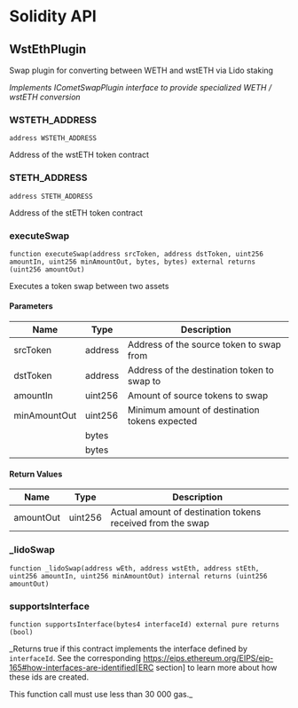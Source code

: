 # Solidity API

## WstEthPlugin

Swap plugin for converting between WETH and wstETH via Lido staking

_Implements ICometSwapPlugin interface to provide specialized WETH / wstETH conversion_

### WSTETH_ADDRESS

```solidity
address WSTETH_ADDRESS
```

Address of the wstETH token contract

### STETH_ADDRESS

```solidity
address STETH_ADDRESS
```

Address of the stETH token contract

### executeSwap

```solidity
function executeSwap(address srcToken, address dstToken, uint256 amountIn, uint256 minAmountOut, bytes, bytes) external returns (uint256 amountOut)
```

Executes a token swap between two assets

#### Parameters

| Name         | Type    | Description                                   |
| ------------ | ------- | --------------------------------------------- |
| srcToken     | address | Address of the source token to swap from      |
| dstToken     | address | Address of the destination token to swap to   |
| amountIn     | uint256 | Amount of source tokens to swap               |
| minAmountOut | uint256 | Minimum amount of destination tokens expected |
|              | bytes   |                                               |
|              | bytes   |                                               |

#### Return Values

| Name      | Type    | Description                                                |
| --------- | ------- | ---------------------------------------------------------- |
| amountOut | uint256 | Actual amount of destination tokens received from the swap |

### \_lidoSwap

```solidity
function _lidoSwap(address wEth, address wstEth, address stEth, uint256 amountIn, uint256 minAmountOut) internal returns (uint256 amountOut)
```

### supportsInterface

```solidity
function supportsInterface(bytes4 interfaceId) external pure returns (bool)
```

\_Returns true if this contract implements the interface defined by
`interfaceId`. See the corresponding
https://eips.ethereum.org/EIPS/eip-165#how-interfaces-are-identified[ERC section]
to learn more about how these ids are created.

This function call must use less than 30 000 gas.\_
